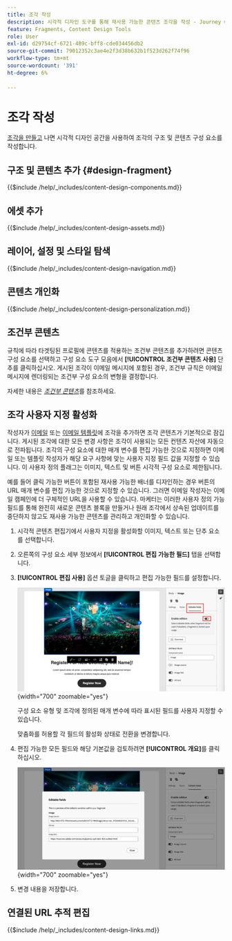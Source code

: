 ```yaml
---
title: 조각 작성
description: 시각적 디자인 도구를 통해 재사용 가능한 콘텐츠 조각을 작성 - Journey Optimizer B2B edition의 이메일 및 템플릿에 대한 구성 요소, 개인화, 조건부 콘텐츠 및 사용자 지정 가능한 필드를 추가합니다.
feature: Fragments, Content Design Tools
role: User
exl-id: d29754cf-6721-489c-bff8-cde034456db2
source-git-commit: 79012352c3ae4e2f3d38b632b1f523d262f74f96
workflow-type: tm+mt
source-wordcount: '391'
ht-degree: 6%

---
```


# 조각 작성

[조각을 만들고](./fragments.md#create-fragments) 나면 시각적 디자인 공간을 사용하여 조각의 구조 및 콘텐츠 구성 요소를 작성합니다.

## 구조 및 콘텐츠 추가 {#design-fragment}

{{$include /help/_includes/content-design-components.md}}

## 에셋 추가

{{$include /help/_includes/content-design-assets.md}}

## 레이어, 설정 및 스타일 탐색

{{$include /help/_includes/content-design-navigation.md}}

## 콘텐츠 개인화

{{$include /help/_includes/content-design-personalization.md}}

## 조건부 콘텐츠

규칙에 따라 타겟팅된 프로필에 콘텐츠를 적용하는 조건부 콘텐츠를 추가하려면 콘텐츠 구성 요소를 선택하고 구성 요소 도구 모음에서 **[!UICONTROL 조건부 콘텐츠 사용]** 단추를 클릭하십시오. 게시된 조각이 이메일 메시지에 포함된 경우, 조건부 규칙은 이메일 메시지에 렌더링되는 조건부 구성 요소의 변형을 결정합니다.

자세한 내용은 [_조건부 콘텐츠_](./conditional-content.md)&#x200B;를 참조하세요.

## 조각 사용자 지정 활성화

작성자가 [이메일](./email-authoring.md#content-authoring---use-visual-fragments) 또는 [이메일 템플릿](./email-template-authoring.md#content-authoring---use-visual-fragments)에 조각을 추가하면 조각 콘텐츠가 기본적으로 잠깁니다. 게시된 조각에 대한 모든 변경 사항은 조각이 사용되는 모든 컨텐츠 자산에 자동으로 전파됩니다. 조각의 구성 요소에 대한 매개 변수를 편집 가능한 것으로 지정하면 이메일 또는 템플릿 작성자가 해당 요구 사항에 맞는 사용자 지정 필드 값을 지정할 수 있습니다. 이 사용자 정의 플래그는 이미지, 텍스트 및 버튼 시각적 구성 요소로 제한됩니다.

예를 들어 클릭 가능한 버튼이 포함된 재사용 가능한 배너를 디자인하는 경우 버튼의 URL 매개 변수를 편집 가능한 것으로 지정할 수 있습니다. 그러면 이메일 작성자는 이메일 캠페인에 더 구체적인 URL을 사용할 수 있습니다. 마케터는 이러한 사용자 정의 가능 필드를 통해 완전히 새로운 콘텐츠 블록을 만들거나 원래 조각에서 상속된 업데이트를 중단하지 않고도 재사용 가능한 콘텐츠를 관리하고 개인화할 수 있습니다.

1. 시각적 콘텐츠 편집기에서 사용자 지정을 활성화할 이미지, 텍스트 또는 단추 요소를 선택합니다.

1. 오른쪽의 구성 요소 세부 정보에서 **[!UICONTROL 편집 가능한 필드]** 탭을 선택합니다.

1. **[!UICONTROL 편집 사용]** 옵션 토글을 클릭하고 편집 가능한 필드를 설정합니다.

   ![조각 이미지 구성 요소에 대해 편집 가능한 필드를 사용하도록 설정](./assets/fragment-editable-fields-image.png){width="700" zoomable="yes"}

   구성 요소 유형 및 조각에 정의된 매개 변수에 따라 표시된 필드를 사용자 지정할 수 있습니다.

   맞춤화를 허용할 각 필드의 활성화 상태로 전환을 변경합니다.

1. 편집 가능한 모든 필드와 해당 기본값을 검토하려면 **[!UICONTROL 개요]**&#x200B;를 클릭하십시오.

   ![편집 가능한 필드와 해당 기본값을 검토합니다](./assets/fragment-editable-fields-image-overview.png){width="700" zoomable="yes"}

1. 변경 내용을 저장합니다.

## 연결된 URL 추적 편집

{{$include /help/_includes/content-design-links.md}}
